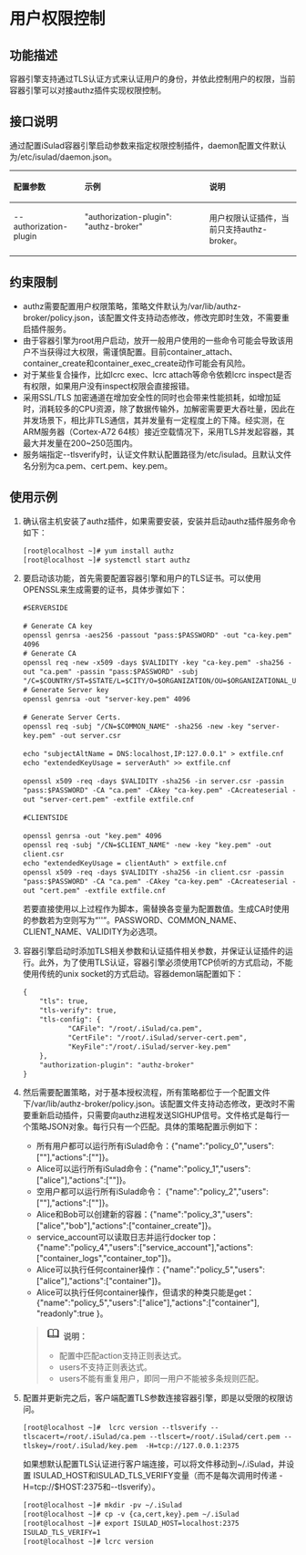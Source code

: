 # 用户权限控制<a name="ZH-CN_TOPIC_0184808028"></a>

## 功能描述<a name="zh-cn_topic_0182200843_section87111452174118"></a>

容器引擎支持通过TLS认证方式来认证用户的身份，并依此控制用户的权限，当前容器引擎可以对接authz插件实现权限控制。

## 接口说明<a name="zh-cn_topic_0182200843_section194932664212"></a>

通过配置iSulad容器引擎启动参数来指定权限控制插件，daemon配置文件默认为/etc/isulad/daemon.json。

<a name="zh-cn_topic_0182200843_table19691237182514"></a>
<table><thead align="left"><tr id="zh-cn_topic_0182200843_row3969103710257"><th class="cellrowborder" valign="top" width="24.779999999999998%" id="mcps1.1.4.1.1"><p id="zh-cn_topic_0182200843_p1996983712519"><a name="zh-cn_topic_0182200843_p1996983712519"></a><a name="zh-cn_topic_0182200843_p1996983712519"></a>配置参数</p>
</th>
<th class="cellrowborder" valign="top" width="43.47%" id="mcps1.1.4.1.2"><p id="zh-cn_topic_0182200843_p197083782512"><a name="zh-cn_topic_0182200843_p197083782512"></a><a name="zh-cn_topic_0182200843_p197083782512"></a>示例</p>
</th>
<th class="cellrowborder" valign="top" width="31.75%" id="mcps1.1.4.1.3"><p id="zh-cn_topic_0182200843_p163741918172615"><a name="zh-cn_topic_0182200843_p163741918172615"></a><a name="zh-cn_topic_0182200843_p163741918172615"></a>说明</p>
</th>
</tr>
</thead>
<tbody><tr id="zh-cn_topic_0182200843_row169701737132511"><td class="cellrowborder" valign="top" width="24.779999999999998%" headers="mcps1.1.4.1.1 "><p id="zh-cn_topic_0182200843_p313573395910"><a name="zh-cn_topic_0182200843_p313573395910"></a><a name="zh-cn_topic_0182200843_p313573395910"></a>--authorization-plugin</p>
</td>
<td class="cellrowborder" valign="top" width="43.47%" headers="mcps1.1.4.1.2 "><p id="zh-cn_topic_0182200843_p1318314512594"><a name="zh-cn_topic_0182200843_p1318314512594"></a><a name="zh-cn_topic_0182200843_p1318314512594"></a>"authorization-plugin":  "authz-broker"</p>
</td>
<td class="cellrowborder" valign="top" width="31.75%" headers="mcps1.1.4.1.3 "><p id="zh-cn_topic_0182200843_p19601904015"><a name="zh-cn_topic_0182200843_p19601904015"></a><a name="zh-cn_topic_0182200843_p19601904015"></a>用户权限认证插件，当前只支持authz-broker。</p>
</td>
</tr>
</tbody>
</table>

## 约束限制<a name="zh-cn_topic_0182200843_section357173917264"></a>

-   authz需要配置用户权限策略，策略文件默认为/var/lib/authz-broker/policy.json，该配置文件支持动态修改，修改完即时生效，不需要重启插件服务。
-   由于容器引擎为root用户启动，放开一般用户使用的一些命令可能会导致该用户不当获得过大权限，需谨慎配置。目前container\_attach、container\_create和container\_exec\_create动作可能会有风险。
-   对于某些复合操作，比如lcrc exec、lcrc attach等命令依赖lcrc inspect是否有权限，如果用户没有inspect权限会直接报错。
-   采用SSL/TLS 加密通道在增加安全性的同时也会带来性能损耗，如增加延时，消耗较多的CPU资源，除了数据传输外，加解密需要更大吞吐量，因此在并发场景下，相比非TLS通信，其并发量有一定程度上的下降。经实测，在ARM服务器（Cortex-A72 64核）接近空载情况下，采用TLS并发起容器，其最大并发量在200\~250范围内。
-   服务端指定--tlsverify时，认证文件默认配置路径为/etc/isulad。且默认文件名分别为ca.pem、cert.pem、key.pem。

## 使用示例<a name="zh-cn_topic_0182200843_section1473104610423"></a>

1.  确认宿主机安装了authz插件，如果需要安装，安装并启动authz插件服务命令如下：

    ```
    [root@localhost ~]# yum install authz
    [root@localhost ~]# systemctl start authz
    ```

2.  要启动该功能，首先需要配置容器引擎和用户的TLS证书。可以使用OPENSSL来生成需要的证书，具体步骤如下：

    ```
    #SERVERSIDE
     
    # Generate CA key
    openssl genrsa -aes256 -passout "pass:$PASSWORD" -out "ca-key.pem" 4096
    # Generate CA
    openssl req -new -x509 -days $VALIDITY -key "ca-key.pem" -sha256 -out "ca.pem" -passin "pass:$PASSWORD" -subj "/C=$COUNTRY/ST=$STATE/L=$CITY/O=$ORGANIZATION/OU=$ORGANIZATIONAL_UNIT/CN=$COMMON_NAME/emailAddress=$EMAIL"
    # Generate Server key
    openssl genrsa -out "server-key.pem" 4096
     
    # Generate Server Certs.
    openssl req -subj "/CN=$COMMON_NAME" -sha256 -new -key "server-key.pem" -out server.csr
     
    echo "subjectAltName = DNS:localhost,IP:127.0.0.1" > extfile.cnf
    echo "extendedKeyUsage = serverAuth" >> extfile.cnf
     
    openssl x509 -req -days $VALIDITY -sha256 -in server.csr -passin "pass:$PASSWORD" -CA "ca.pem" -CAkey "ca-key.pem" -CAcreateserial -out "server-cert.pem" -extfile extfile.cnf
     
    #CLIENTSIDE
     
    openssl genrsa -out "key.pem" 4096
    openssl req -subj "/CN=$CLIENT_NAME" -new -key "key.pem" -out client.csr
    echo "extendedKeyUsage = clientAuth" > extfile.cnf
    openssl x509 -req -days $VALIDITY -sha256 -in client.csr -passin "pass:$PASSWORD" -CA "ca.pem" -CAkey "ca-key.pem" -CAcreateserial -out "cert.pem" -extfile extfile.cnf
    ```

    若要直接使用以上过程作为脚本，需替换各变量为配置数值。生成CA时使用的参数若为空则写为“''”。PASSWORD、COMMON\_NAME、CLIENT\_NAME、VALIDITY为必选项。

3.  容器引擎启动时添加TLS相关参数和认证插件相关参数，并保证认证插件的运行。此外，为了使用TLS认证，容器引擎必须使用TCP侦听的方式启动，不能使用传统的unix socket的方式启动。容器demon端配置如下：

    ```
    {
        "tls": true,
        "tls-verify": true,
        "tls-config": {
               "CAFile": "/root/.iSulad/ca.pem",
               "CertFile": "/root/.iSulad/server-cert.pem",
               "KeyFile":"/root/.iSulad/server-key.pem"
        },
        "authorization-plugin": "authz-broker"
    }
    ```

4.  然后需要配置策略，对于基本授权流程，所有策略都位于一个配置文件下/var/lib/authz-broker/policy.json。该配置文件支持动态修改，更改时不需要重新启动插件，只需要向authz进程发送SIGHUP信号。文件格式是每行一个策略JSON对象。每行只有一个匹配。具体的策略配置示例如下：

    -   所有用户都可以运行所有iSulad命令：\{"name":"policy\_0","users":\[""\],"actions":\[""\]\}。
    -   Alice可以运行所有iSulad命令：\{"name":"policy\_1","users":\["alice"\],"actions":\[""\]\}。
    -   空用户都可以运行所有iSulad命令： \{"name":"policy\_2","users":\[""\],"actions":\[""\]\}。
    -   Alice和Bob可以创建新的容器：\{"name":"policy\_3","users":\["alice","bob"\],"actions":\["container\_create"\]\}。
    -   service\_account可以读取日志并运行docker top：\{"name":"policy\_4","users":\["service\_account"\],"actions":\["container\_logs","container\_top"\]\}。
    -   Alice可以执行任何container操作：\{"name":"policy\_5","users":\["alice"\],"actions":\["container"\]\}。
    -   Alice可以执行任何container操作，但请求的种类只能是get：\{"name":"policy\_5","users":\["alice"\],"actions":\["container"\], "readonly":true \}。

    >![](public_sys-resources/icon-note.gif) **说明：**   
    >-   配置中匹配action支持正则表达式。  
    >-   users不支持正则表达式。  
    >-   users不能有重复用户，即同一用户不能被多条规则匹配。  

5.  配置并更新完之后，客户端配置TLS参数连接容器引擎，即是以受限的权限访问。

    ```
    [root@localhost ~]#  lcrc version --tlsverify --tlscacert=/root/.iSulad/ca.pem --tlscert=/root/.iSulad/cert.pem --tlskey=/root/.iSulad/key.pem  -H=tcp://127.0.0.1:2375
    ```

    如果想默认配置TLS认证进行客户端连接，可以将文件移动到\~/.iSulad，并设置 ISULAD\_HOST和ISULAD\_TLS\_VERIFY变量（而不是每次调用时传递 -H=tcp://$HOST:2375和--tlsverify）。

    ```
    [root@localhost ~]# mkdir -pv ~/.iSulad
    [root@localhost ~]# cp -v {ca,cert,key}.pem ~/.iSulad 
    [root@localhost ~]# export ISULAD_HOST=localhost:2375 ISULAD_TLS_VERIFY=1
    [root@localhost ~]# lcrc version
    ```


